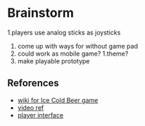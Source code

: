 # Brainstorm
1.players use analog sticks as joysticks
1. come up with ways for without game pad
1. could work as mobile game? 
1.theme?
1. make playable prototype

## Reforences
- [wiki for Ice Cold Beer game](https://en.wikipedia.org/wiki/Ice_Cold_Beer)
- [video ref](https://youtu.be/inukc57Br3E?t=11)
- [player interface]()
